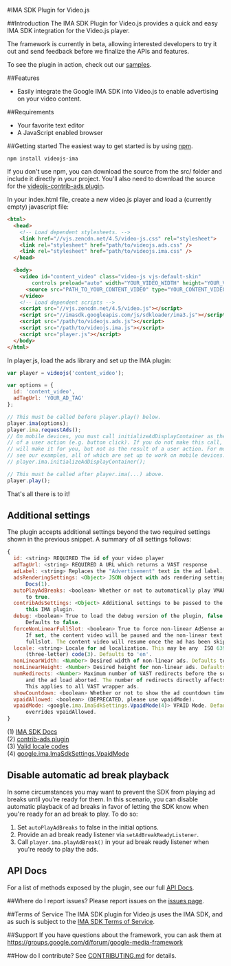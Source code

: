 #IMA SDK Plugin for Video.js

##Introduction
The IMA SDK Plugin for Video.js provides a quick and easy IMA SDK integration for the Video.js player.

The framework is currently in beta, allowing interested developers to try it out and send feedback before we finalize the APIs and features.

To see the plugin in action, check out our [samples](//googleads.github.io/videojs-ima/).

##Features
- Easily integrate the Google IMA SDK into Video.js to enable advertising on your video content.

##Requirements
  - Your favorite text editor
  - A JavaScript enabled browser

##Getting started
The easiest way to get started is by using [npm](//www.npmjs.org/).

```
npm install videojs-ima
```

If you don't use npm, you can download the source from the src/ folder and include it directly in your project. You'll also need to download the source for the [videojs-contrib-ads plugin](//github.com/videojs/videojs-contrib-ads).

In your index.html file, create a new video.js player and load a (currently empty) javascript file:

```html
<html>
  <head>
    <!-- Load dependent stylesheets. -->
    <link href="//vjs.zencdn.net/4.5/video-js.css" rel="stylesheet">
    <link rel="stylesheet" href="path/to/videojs.ads.css" />
    <link rel="stylesheet" href="path/to/videojs.ima.css" />
  </head>

  <body>
    <video id="content_video" class="video-js vjs-default-skin"
        controls preload="auto" width="YOUR_VIDEO_WIDTH" height="YOUR_VIDEO_HEIGHT">
      <source src="PATH_TO_YOUR_CONTENT_VIDEO" type="YOUR_CONTENT_VIDEO_TYPE" />
    </video>
    <!-- Load dependent scripts -->
    <script src="//vjs.zencdn.net/4.5/video.js"></script>
    <script src="//imasdk.googleapis.com/js/sdkloader/ima3.js"></script>
    <script src="/path/to/videojs.ads.js"></script>
    <script src="/path/to/videojs.ima.js"></script>
    <script src="player.js"></script>
  </body>
</html>
```

In player.js, load the ads library and set up the IMA plugin:

```javascript
var player = videojs('content_video');

var options = {
  id: 'content_video',
  adTagUrl: 'YOUR_AD_TAG'
};

// This must be called before player.play() below.
player.ima(options);
player.ima.requestAds();
// On mobile devices, you must call initializeAdDisplayContainer as the result
// of a user action (e.g. button click). If you do not make this call, the SDK
// will make it for you, but not as the result of a user action. For more info
// see our examples, all of which are set up to work on mobile devices.
// player.ima.initializeAdDisplayContainer();

// This must be called after player.ima(...) above.
player.play();
```

That's all there is to it!

## Additional settings
The plugin accepts additional settings beyond the two required settings shown in the previous snippet. A summary of all settings follows:
```javascript
{
  id: <string> REQUIRED The id of your video player
  adTagUrl: <string> REQUIRED A URL which returns a VAST response
  adLabel: <string> Replaces the "Advertisement" text in the ad label. Added for multilingual UI support.
  adsRenderingSettings: <Object> JSON object with ads rendering settings as defined in the IMA SDK
      Docs(1).
  autoPlayAdBreaks: <boolean> Whether or not to automatically play VMAP or ad rules ad breaks. Defaults
      to true.
  contribAdsSettings: <Object> Additional settings to be passed to the contrib-ads plugin(2), used by
      this IMA plugin.
  debug: <boolean> True to load the debug version of the plugin, false to load the non-debug version.
      Defaults to false.
  forceNonLinearFullSlot: <boolean> True to force non-linear AdSense ads to render as linear fullslot.
      If set, the content video will be paused and the non-linear text or image ad will be rendered as
      fullslot. The content video will resume once the ad has been skipped or closed.
  locale: <string> Locale for ad localization. This may be any  ISO 639-1 (two-letter) or ISO 639-2
      (three-letter) code(3). Defaults to 'en'.
  nonLinearWidth: <Number> Desired width of non-linear ads. Defaults to player width.
  nonLinearHeight: <Number> Desired height for non-linear ads. Defaults to 1/3 player height.
  numRedirects: <Number> Maximum number of VAST redirects before the subsequent redirects will be denied,
      and the ad load aborted. The number of redirects directly affects latency and thus user experience.
      This applies to all VAST wrapper ads.
  showCountdown: <boolean> Whether or not to show the ad countdown timer. Defaults to true.
  vpaidAllowed: <boolean> (DEPRECATED, please use vpaidMode).
  vpaidMode: <google.ima.ImaSdkSettings.VpaidMode(4)> VPAID Mode. Defaults to ENABLED. This setting
      overrides vpaidAllowed.
}
```
(1) [IMA SDK Docs](//developers.google.com/interactive-media-ads/docs/sdks/html5/v3/apis#ima.AdsRenderingSettings)
<br />
(2) [contrib-ads plugin](//github.com/videojs/videojs-contrib-ads)
<br />
(3) [Valid locale codes](http://www.loc.gov/standards/iso639-2/php/English_list.php)
<br />
(4) [google.ima.ImaSdkSettings.VpaidMode](//developers.google.com/interactive-media-ads/docs/sdks/html5/v3/apis#ima.ImaSdkSettings.VpaidMode)

## Disable automatic ad break playback
In some circumstances you may want to prevent the SDK from playing ad breaks
until you're ready for them. In this scenario, you can disable automatic
playback of ad breaks in favor of letting the SDK know when you're ready for an
ad break to play. To do so:

1. Set ```autoPlayAdBreaks``` to false in the initial options.
2. Provide an ad break ready listener via ```setAdBreakReadyListener```.
3. Call ```player.ima.playAdBreak()``` in your ad break ready listener when
   you're ready to play the ads.

## API Docs
For a list of methods exposed by the plugin, see our full [API
Docs](https://github.com/googleads/videojs-ima/wiki/API-Docs).

##Where do I report issues?
Please report issues on the [issues page](../../issues).

##Terms of Service
The IMA SDK plugin for Video.js uses the IMA SDK, and as such is subject to the
[IMA SDK Terms of Service](https://developers.google.com/interactive-media-ads/terms).

##Support
If you have questions about the framework, you can ask them at https://groups.google.com/d/forum/google-media-framework

##How do I contribute?
See [CONTRIBUTING.md](CONTRIBUTING.md) for details.
